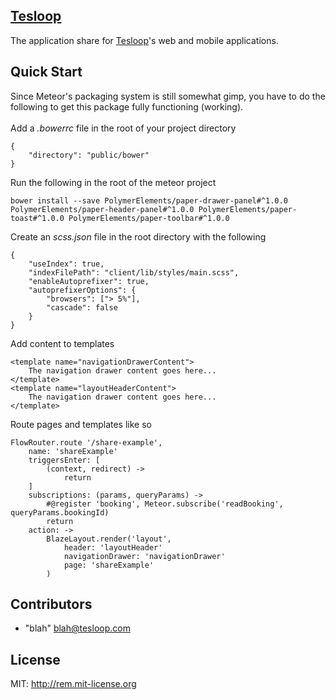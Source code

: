 ## [Tesloop](https://tesloop.com)

The application share for [Tesloop](https://tesloop.com)'s web and mobile applications.

## Quick Start

Since Meteor's packaging system is still somewhat gimp, you have to do the following to get this package fully functioning (working).
<br>
<br>
Add a *.bowerrc* file in the root of your project directory

	{
		"directory": "public/bower"
	}

Run the following in the root of the meteor project

	bower install --save PolymerElements/paper-drawer-panel#^1.0.0 PolymerElements/paper-header-panel#^1.0.0 PolymerElements/paper-toast#^1.0.0 PolymerElements/paper-toolbar#^1.0.0

Create an *scss.json* file in the root directory with the following

	{
		"useIndex": true,
		"indexFilePath": "client/lib/styles/main.scss",
		"enableAutoprefixer": true,
		"autoprefixerOptions": {
			"browsers": ["> 5%"],
			"cascade": false
		}
	}

Add content to templates

	<template name="navigationDrawerContent">
		The navigation drawer content goes here...
	</template>
	<template name="layoutHeaderContent">
		The navigation drawer content goes here...
	</template>

Route pages and templates like so


	FlowRouter.route '/share-example',
		name: 'shareExample'
		triggersEnter: [
			(context, redirect) ->
				return
		]
		subscriptions: (params, queryParams) ->
			#@register 'booking', Meteor.subscribe('readBooking', queryParams.bookingId)
			return
		action: ->
			BlazeLayout.render('layout',
				header: 'layoutHeader'
				navigationDrawer: 'navigationDrawer'
				page: 'shareExample'
			)


## Contributors

* "blah" [blah@tesloop.com](email:blah@tesloop.com)

## License

MIT: http://rem.mit-license.org
